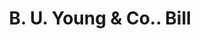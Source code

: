 ---
doi: 10.7916/D8SJ2XQ1
date_other: '1890'
date_other_textual: 1890-1899
form: printed ephemera
genre:
- Invoices
name:
- B. U. Young & Co.
object_in_context_url: https://biggert.cul.columbia.edu/items/view/ave_biggert_01382
subject_hierarchical_geographic:
- New Castle, Pennsylvania, United States
subject_name:
- B. U. Young & Co.
title: B. U. Young & Co.. Bill
sort_title: B. U. Young & Co.. Bill
call_number: ave_biggert_01382
coordinates:
- 40.99722222222222,-80.34444444444443
pid: ave_biggert_01382
identifiers: ave_biggert_01382
thumbnail: false
permalink: /biggert/ave_biggert_01382/
layout: iiif-image-page
---